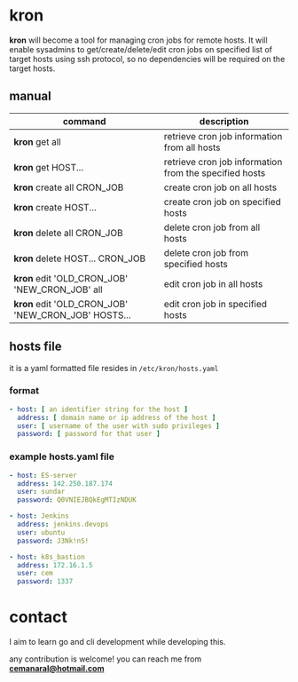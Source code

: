 # kron


**kron** will become a tool for managing cron jobs for remote hosts. It will enable sysadmins to get/create/delete/edit cron jobs on specified list of target hosts using ssh protocol, so no dependencies will be required on the target hosts.

## manual
| command | description |
| - | - |
| **kron** get all | retrieve cron job information from all hosts |
| **kron** get HOST... | retrieve cron job information from the specified hosts |
| **kron** create all CRON_JOB | create cron job on all hosts |
| **kron** create HOST... | create cron job on specified hosts |
| **kron** delete all CRON_JOB | delete cron job from all hosts |
| **kron** delete HOST... CRON_JOB | delete cron job from specified hosts |
| **kron** edit 'OLD_CRON_JOB' 'NEW_CRON_JOB' all | edit cron job in all hosts |
| **kron** edit 'OLD_CRON_JOB' 'NEW_CRON_JOB' HOSTS... | edit cron job in specified hosts | 

## hosts file
it is a yaml formatted file resides in `/etc/kron/hosts.yaml`
### format
```yaml
- host: [ an identifier string for the host ]
  address: [ domain name or ip address of the host ]
  user: [ username of the user with sudo privileges ]
  password: [ password for that user ]
```

### example hosts.yaml file
```yaml
- host: ES-server
  address: 142.250.187.174
  user: sundar
  password: Q0VNIEJBQkEgMTIzNDUK

- host: Jenkins
  address: jenkins.devops
  user: ubuntu
  password: J3Nk!nS!

- host: k8s_bastion
  address: 172.16.1.5
  user: cem
  password: 1337
```

# contact
I aim to learn go and cli development while developing this.

any contribution is welcome! you can reach me from **cemanaral@hotmail.com**

